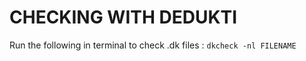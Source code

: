 # CHECKING WITH DEDUKTI

Run the following in terminal to check .dk files :
`dkcheck -nl FILENAME`

